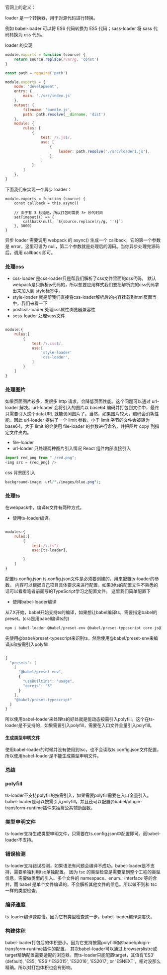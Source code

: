 官网上的定义：

loader 是一个转换器，用于对源代码进行转换。 

例如 babel-loader 可以将 ES6 代码转换为 ES5 代码；sass-loader 将 sass 代码转换为 css 代码。

loader 的实现
```javascript
module.exports = function (source) {
    return source.replace(/var/g, 'const')
}

```


```javascript
const path = require('path')

module.exports = {
    mode: 'development',
    entry: {
        main: './src/index.js'
    },
    output: {
        filename: 'bundle.js',
        path: path.resolve(__dirname, 'dist')
    },
    module: {
        rules: [
            {
                test: /\.js$/,
                use: [
                    {
                        loader: path.resolve('./src/loader1.js'),
                    },
                ]
            }
        ]
    },
}
```


下面我们来实现一个异步 loader：
```
module.exports = function (source) {
    const callback = this.async()

    // 由于有 3 秒延迟，所以打包时需要 3+ 秒的时间
    setTimeout(() => {
        callback(null, `${source.replace(/;/g, '')}`)
    }, 3000)
}
```

异步 loader 需要调用 webpack 的 async() 生成一个 callback，它的第一个参数是 error，这里可设为 null，第二个参数就是处理后的源码。当你异步处理完源码后，调用 callback 即可。


### 处理css

- css-loader 是css-loader只是帮我们解析了css文件里面的css代码，
默认webpack是只解析js代码的，所以想要应用样式我们要把解析完的css代码拿出来加入到
style标签中。 
- style-loader 就是帮我们直接将css-loader解析后的内容挂载到html页面当中，我们来看一下
- postcss-loader 处理css属性浏览器兼容性
- scss-loader 处理scss文件

```javascript

module:{
    rules:[
        {
            test:/\.css$/,
            use:[
                'style-loader'
                'css-loader',
            ]
        }
    ]
}
```

### 处理图片
如果页面图片较多，发很多 http 请求，会降低页面性能。这个问题可以通过 url-loader 解决。url-loader 会将引入的图片以 base64 编码并打包到文件中，最终只需要引入这个dataURL 就能访问图片了。当然，如果图片较大，编码会消耗性能。因此 url-loader 提供了一个 limit 参数，小于 limit 字节的文件会被转为 base64，大于 limit 的会使用 file-loader 的参数进行命名，并把图片 copy 到指定文件夹内。

- file-loader
- url-loader 
只处理两种图片引入情况
React 组件内部直接引入
```javascript
import red_png from "./red.png";
<img src = {red_png} />
```

css 背景图引入
```css
background-image: url("./images/blue.png");
```

### 处理ts
在webpack中，编译ts文件有两种方式。

- 使用ts-loader编译。

```javascript

modules:{
    rules:[
        {
            test:/\.ts^/
            use:[ts-loader],

        }
    ]
}

```

配置ts.config.json
ts.config.json文件是必须要创建的，用来配置ts-loader的参数。
内容可以根据自己项目具体要求来进行配置。如果对ts的配置文件不熟悉的话可以看看笔者前面写的TypeScript学习之配置文件。
这里我们简单配置下


- 使用babel-loader编译

从7.X开始，babel开始支持ts的编译，如果想让babel编译ts，需要指定babel的preset。(cra是用babel编译ts的)

```javascript
npm i babel-loader @babel/preset-env @babel/preset-typescript core-js@3 -D
```

先使用@babel/preset-typescript来识别ts，然后使用@babel/preset-env来编译js和按需引入polyfill

```javascript

{
  "presets": [
    [
      "@babel/preset-env",
      {
        "useBuiltIns": "usage",
        "corejs": "3"
      }
    ],
    "@babel/preset-typescript"
  ]
}

```

所以使用babel-loader来处理ts的好处就是能动态按需引入polyfill。这个在ts-loader是不支持的，如果需要引入polyfill，需要在入口文件全量引入polyfill。


#### 生成类型申明文件

使用babel-loader的时候并没有使用到tsc，也不会读取ts.config.json文件配置，所以使用babel-loader是不能生成类型申明文件。


### 总结

### polyfill
ts-loader不支持polyfill的按需引入，如果需要polyfill需要在入口全量引入。
babel-loader是可以按需引入polyfill。并且还可以配置@babel/plugin-transform-runtime插件来抽离公共辅助函数。
### 类型申明文件
ts-loader支持生成类型申明文件，只需要在ts.config.json中配置即可。而babel-loader不支持。

### 错误检测
ts-loader支持错误检测，如果语法有问题会编译不成功。babel-loader是不支持，需要单独利用tsc单独配置。
因为 tsc 的类型检查是需要拿到整个工程的类型信息，需要做类型的引入、多个文件的 namespace、enum、interface 等的合并，而 babel 是单个文件编译的，不会解析其他文件的信息。所以做不到和 tsc 一样的类型检查。


### 编译速度
ts-loader编译速度慢，因为它有类型检查这一步。babel-loader编译速度快。

### 构建体积
babel-loader打包后的体积更小。因为它支持按需polyfill和@babel/plugin-transform-runtime插件的配置。
其次babel-loader可以通过.browserslistrc或target精确配置需要适配的浏览器。而ts-loader只能配置target，其值有'ES3' (default), 'ES5', 'ES6'/'ES2015', 'ES2016', 'ES2017', or 'ESNEXT'，相对没那么精确。所以对打包体积也会有影响。

